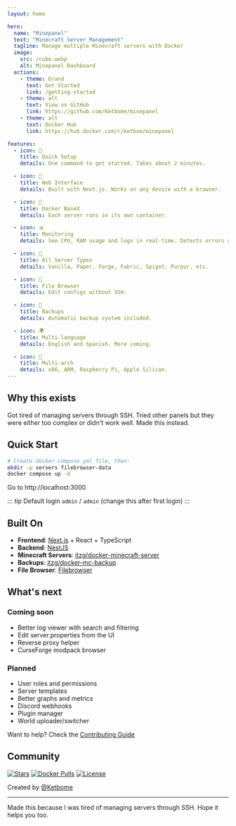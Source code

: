 ```yaml
---
layout: home

hero:
  name: "Minepanel"
  text: "Minecraft Server Management"
  tagline: Manage multiple Minecraft servers with Docker
  image:
    src: /cubo.webp
    alt: Minepanel Dashboard
  actions:
    - theme: brand
      text: Get Started
      link: /getting-started
    - theme: alt
      text: View on GitHub
      link: https://github.com/Ketbome/minepanel
    - theme: alt
      text: Docker Hub
      link: https://hub.docker.com/r/ketbom/minepanel

features:
  - icon: 🚀
    title: Quick Setup
    details: One command to get started. Takes about 2 minutes.

  - icon: 🎨
    title: Web Interface
    details: Built with Next.js. Works on any device with a browser.

  - icon: 🐳
    title: Docker Based
    details: Each server runs in its own container.

  - icon: 📊
    title: Monitoring
    details: See CPU, RAM usage and logs in real-time. Detects errors automatically.

  - icon: 🔧
    title: All Server Types
    details: Vanilla, Paper, Forge, Fabric, Spigot, Purpur, etc.

  - icon: 📁
    title: File Browser
    details: Edit configs without SSH.

  - icon: 💾
    title: Backups
    details: Automatic backup system included.

  - icon: 🌍
    title: Multi-language
    details: English and Spanish. More coming.

  - icon: 🔄
    title: Multi-arch
    details: x86, ARM, Raspberry Pi, Apple Silicon.
---
```


## Why this exists

Got tired of managing servers through SSH. Tried other panels but they were either too complex or didn't work well. Made this instead.

## Quick Start

```bash
# Create docker-compose.yml file, then:
mkdir -p servers filebrowser-data
docker compose up -d
```

Go to http://localhost:3000

::: tip Default login
`admin` / `admin` (change this after first login)
:::

## Built On

- **Frontend**: [Next.js](https://nextjs.org/) + React + TypeScript
- **Backend**: [NestJS](https://nestjs.com/)
- **Minecraft Servers**: [itzg/docker-minecraft-server](https://github.com/itzg/docker-minecraft-server)
- **Backups**: [itzg/docker-mc-backup](https://github.com/itzg/docker-mc-backup)
- **File Browser**: [Filebrowser](https://filebrowser.org/)

## What's next

### Coming soon

- Better log viewer with search and filtering
- Edit server.properties from the UI
- Reverse proxy helper
- CurseForge modpack browser

### Planned

- User roles and permissions
- Server templates
- Better graphs and metrics
- Discord webhooks
- Plugin manager
- World uploader/switcher

Want to help? Check the [Contributing Guide](/development#contributing)

## Community

<p>
  <a href="https://github.com/Ketbome/minepanel/stargazers"><img src="https://img.shields.io/github/stars/Ketbome/minepanel?style=social" alt="Stars"></a>
  <a href="https://hub.docker.com/r/ketbom/minepanel"><img src="https://img.shields.io/docker/pulls/ketbom/minepanel?logo=docker" alt="Docker Pulls"></a>
  <a href="https://github.com/Ketbome/minepanel/blob/main/LICENSE"><img src="https://img.shields.io/badge/License-MIT-yellow.svg" alt="License"></a>
</p>

Created by [@Ketbome](https://github.com/Ketbome)

---

Made this because I was tired of managing servers through SSH. Hope it helps you too.
